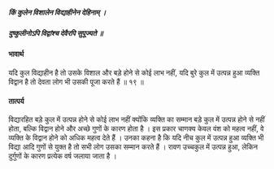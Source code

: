 ##### किं कुलेन विशालेन विद्याहीनेन देहिनाम् ।
##### दुष्कुलीनोऽपि विद्वांश्च देवैरपि सुपूज्यते ॥

#### भावार्थ

यदि कुल विद्याहीन है तो उसके विशाल और बड़े होने से कोई लाभ नहीं, यदि बुरे कुल में उत्पन्न हुआ व्यक्ति विद्वान है तो देवता लोग भी उसकी पूजा करते हैं ॥ १९ ॥

#### तात्पर्य

विद्यारहित बड़े कुल में उत्पन्न होने से कोई लाभ नहीं क्योंकि व्यक्ति का सम्मान बड़े कुल में उत्पन्न होने से नहीं होता, बल्कि विद्वान होने और अच्छे गुणों के कारण होता है । इस प्रकार चाणक्य केवल वंश को महत्व नहीं, वे व्यक्ति के विद्वान होने को अधिक महत्व देते हैं । उनका कहना है कि यदि नीच कुल में उत्पन्न हुआ व्यक्ति भी विद्या आदि गुणों से युक्त है तो सभी लोग उसका सम्मान करते हैं । रावण उच्चकुल में उत्पन्न हुआ, लेकिन दुर्गुणों के कारण प्रत्येक वर्ष जलाया जाता है ।